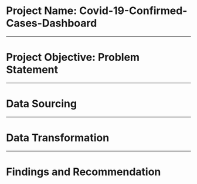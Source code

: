 # Project Name: Covid-19-Confirmed-Cases-Dashboard


------
# Project Objective: Problem Statement



------
# Data Sourcing

------
# Data Transformation


------
# Findings and Recommendation
